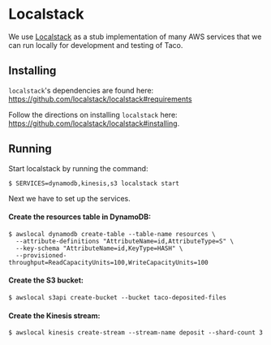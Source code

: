 # Localstack

We use [Localstack](https://github.com/localstack/localstack) as a stub implementation of many AWS services that we can run locally for development and testing of Taco.

## Installing
`localstack`'s dependencies are found here:
https://github.com/localstack/localstack#requirements

Follow the directions on installing `localstack` here: https://github.com/localstack/localstack#installing.


## Running

Start localstack by running the command:
```shell
$ SERVICES=dynamodb,kinesis,s3 localstack start
```

Next we have to set up the services.

#### Create the resources table in DynamoDB:
```shell
$ awslocal dynamodb create-table --table-name resources \
  --attribute-definitions "AttributeName=id,AttributeType=S" \
  --key-schema "AttributeName=id,KeyType=HASH" \
  --provisioned-throughput=ReadCapacityUnits=100,WriteCapacityUnits=100
```

#### Create the S3 bucket:
```shell
$ awslocal s3api create-bucket --bucket taco-deposited-files
```

#### Create the Kinesis stream:
```shell
$ awslocal kinesis create-stream --stream-name deposit --shard-count 3
```
